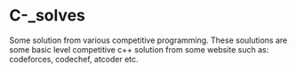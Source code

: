 # C-_solves
Some solution from various competitive programming.
These soulutions are some basic level competitive c++ solution from some website such as: codeforces, codechef, atcoder etc.
